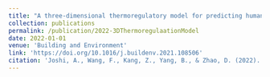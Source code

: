 ```yaml
---
title: "A three-dimensional thermoregulatory model for predicting human thermophysiological responses in various thermal environments"
collection: publications
permalink: /publication/2022-3DThermoregulaationModel
date: 2022-01-01
venue: 'Building and Environment'
link: 'https://doi.org/10.1016/j.buildenv.2021.108506'
citation: 'Joshi, A., Wang, F., Kang, Z., Yang, B., & Zhao, D. (2022). A three-dimensional thermoregulatory model for predicting human thermophysiological responses in various thermal environments. Building and Environment, 207, 108506.'
---
```

